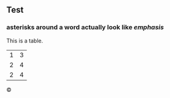 ## Test

### asterisks around a word actually look like *emphasis*


This is a table.

<table>
    <tr>
        <td>1</td> <td>3</td>
    </tr>
        <td>2</td> <td>4</td>
    </tr>
        <td>2</td> <td>4</td>
    </tr>
</table>


&copy;

